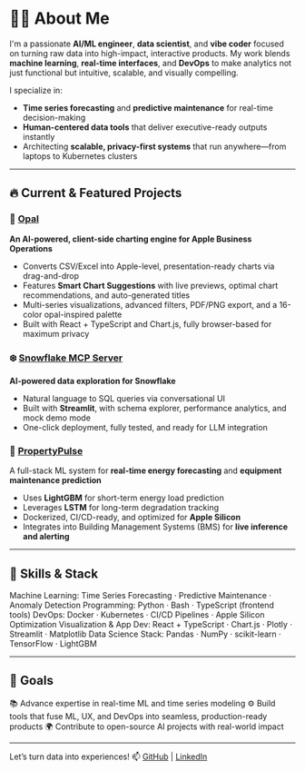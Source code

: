 # 👋🏼 About Me

I'm a passionate **AI/ML engineer**, **data scientist**, and **vibe coder** focused on turning raw data into high-impact, interactive products. My work blends **machine learning**, **real-time interfaces**, and **DevOps** to make analytics not just functional but intuitive, scalable, and visually compelling.

I specialize in:
- **Time series forecasting** and **predictive maintenance** for real-time decision-making
- **Human-centered data tools** that deliver executive-ready outputs instantly
- Architecting **scalable, privacy-first systems** that run anywhere—from laptops to Kubernetes clusters

---

## 🔥 Current & Featured Projects

### 💎 [Opal](https://github.com/analyzethis1/Opal)  
**An AI-powered, client-side charting engine for Apple Business Operations**  
- Converts CSV/Excel into Apple-level, presentation-ready charts via drag-and-drop
- Features **Smart Chart Suggestions** with live previews, optimal chart recommendations, and auto-generated titles
- Multi-series visualizations, advanced filters, PDF/PNG export, and a 16-color opal-inspired palette
- Built with React + TypeScript and Chart.js, fully browser-based for maximum privacy

### ❄️ [Snowflake MCP Server](https://github.com/analyzethis1/Snowflake_MCP)  
**AI-powered data exploration for Snowflake**  
- Natural language to SQL queries via conversational UI  
- Built with **Streamlit**, with schema explorer, performance analytics, and mock demo mode  
- One-click deployment, fully tested, and ready for LLM integration

### 🤖 [PropertyPulse](https://github.com/analyzethis1/PropertyPulse)
A full-stack ML system for **real-time energy forecasting** and **equipment maintenance prediction**  
- Uses **LightGBM** for short-term energy load prediction  
- Leverages **LSTM** for long-term degradation tracking  
- Dockerized, CI/CD-ready, and optimized for **Apple Silicon**  
- Integrates into Building Management Systems (BMS) for **live inference and alerting**

---

## 🧰 Skills & Stack

Machine Learning: Time Series Forecasting · Predictive Maintenance · Anomaly Detection
Programming: Python · Bash · TypeScript (frontend tools)
DevOps: Docker · Kubernetes · CI/CD Pipelines · Apple Silicon Optimization
Visualization & App Dev: React + TypeScript · Chart.js · Plotly · Streamlit · Matplotlib
Data Science Stack: Pandas · NumPy · scikit-learn · TensorFlow · LightGBM

---

## 🎯 Goals

📚 Advance expertise in real-time ML and time series modeling
⚙️ Build tools that fuse ML, UX, and DevOps into seamless, production-ready products
🌍 Contribute to open-source AI projects with real-world impact

---

Let’s turn data into experiences!
📫 [GitHub](https://github.com/analyzethis1) | [LinkedIn](https://www.linkedin.com/in/chris-karim-140a94234/)
